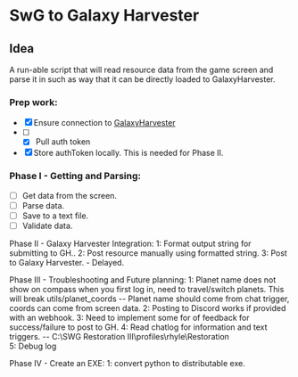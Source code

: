 # SwG to Galaxy Harvester

## Idea

A run-able script that will read resource data from the game screen and parse it in such as way that it can be directly loaded to GalaxyHarvester.  

### Prep work:

- [x] Ensure connection to [GalaxyHarvester](https://github.com/pwillworth/galaxyharvester/wiki/web-Services)
- [ ] - [x] Pull auth token
- [x] Store authToken locally. This is needed for Phase II.

### Phase I - Getting and Parsing:

- [ ] Get data from the screen.
- [ ] Parse data.
- [ ] Save to a text file.
- [ ] Validate data.

Phase II - Galaxy Harvester Integration:
1: Format output string for submitting to GH..
    2: Post resource manually using formatted string.
3: Post to Galaxy Harvester. - Delayed.

Phase III - Troubleshooting and Future planning:
    1: Planet name does not show on compass when you first log in, need to travel/switch planets. This will break utils/planet_coords
    -- Planet name should come from chat trigger, coords can come from screen data.
    2: Posting to Discord works if provided with an webhook.
    3: Need to implement some for of feedback for success/failure to post to GH.
    4: Read chatlog for information and text triggers. 
    -- C:\SWG Restoration III\profiles\rhyle\Restoration\
    5: Debug log

Phase IV - Create an EXE:
    1: convert python to distributable exe.
